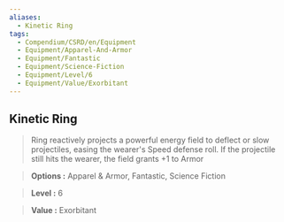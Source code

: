 ```yaml
---
aliases:
  - Kinetic Ring
tags:
  - Compendium/CSRD/en/Equipment
  - Equipment/Apparel-And-Armor
  - Equipment/Fantastic
  - Equipment/Science-Fiction
  - Equipment/Level/6
  - Equipment/Value/Exorbitant
---
```

    
      
## Kinetic Ring      
      
>Ring reactively projects a powerful energy field to deflect or slow projectiles, easing the wearer's Speed defense roll. If the projectile still hits the wearer, the field grants +1 to Armor      
> **Options :** Apparel & Armor, Fantastic, Science Fiction      
> **Level :** 6      
> **Value :** Exorbitant